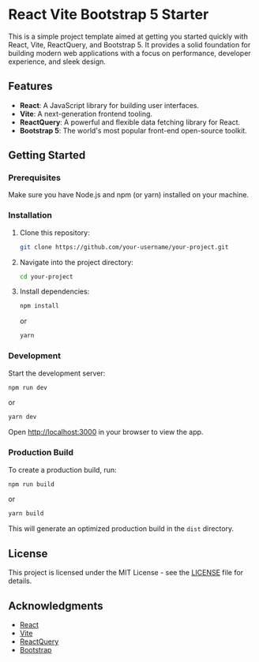 # React Vite Bootstrap 5 Starter

This is a simple project template aimed at getting you started quickly with React, Vite, ReactQuery, and Bootstrap 5. It provides a solid foundation for building modern web applications with a focus on performance, developer experience, and sleek design.

## Features

- **React**: A JavaScript library for building user interfaces.
- **Vite**: A next-generation frontend tooling.
- **ReactQuery**: A powerful and flexible data fetching library for React.
- **Bootstrap 5**: The world's most popular front-end open-source toolkit.

## Getting Started

### Prerequisites

Make sure you have Node.js and npm (or yarn) installed on your machine.

### Installation

1. Clone this repository:

   ```bash
   git clone https://github.com/your-username/your-project.git
   ```

2. Navigate into the project directory:

   ```bash
   cd your-project
   ```

3. Install dependencies:

   ```bash
   npm install
   ```

   or

   ```bash
   yarn
   ```

### Development

Start the development server:

```bash
npm run dev
```

or

```bash
yarn dev
```

Open [http://localhost:3000](http://localhost:3000) in your browser to view the app.

### Production Build

To create a production build, run:

```bash
npm run build
```

or

```bash
yarn build
```

This will generate an optimized production build in the `dist` directory.

## License

This project is licensed under the MIT License - see the [LICENSE](LICENSE) file for details.

## Acknowledgments

- [React](https://reactjs.org/)
- [Vite](https://vitejs.dev/)
- [ReactQuery](https://react-query.tanstack.com/)
- [Bootstrap](https://getbootstrap.com/)
